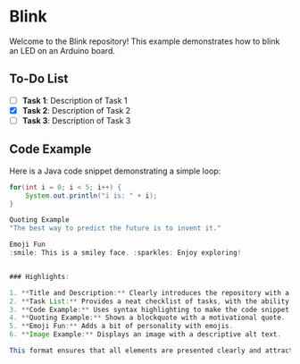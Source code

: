 # Blink

Welcome to the Blink repository! This example demonstrates how to blink an LED on an Arduino board.

## To-Do List

- [ ] **Task 1**: Description of Task 1
- [X] **Task 2**: Description of Task 2
- [ ] **Task 3**: Description of Task 3

## Code Example

Here is a Java code snippet demonstrating a simple loop:

```java
for(int i = 0; i < 5; i++) {
    System.out.println("i is: " + i);
}

Quoting Example
"The best way to predict the future is to invent it."

Emoji Fun
:smile: This is a smiley face. :sparkles: Enjoy exploring!


### Highlights:

1. **Title and Description:** Clearly introduces the repository with a friendly welcome message.
2. **Task List:** Provides a neat checklist of tasks, with the ability to interactively check/uncheck.
3. **Code Example:** Uses syntax highlighting to make the code snippet stand out.
4. **Quoting Example:** Shows a blockquote with a motivational quote.
5. **Emoji Fun:** Adds a bit of personality with emojis.
6. **Image Example:** Displays an image with a descriptive alt text.

This format ensures that all elements are presented clearly and attractively in one cell, making the `README.md` both informative and engaging.
